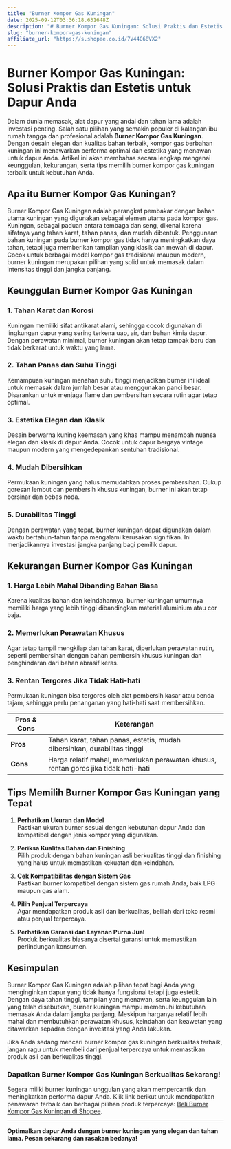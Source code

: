 ```yaml
---
title: "Burner Kompor Gas Kuningan"
date: 2025-09-12T03:36:18.631648Z
description: "# Burner Kompor Gas Kuningan: Solusi Praktis dan Estetis untuk Dapur Anda..."
slug: "burner-kompor-gas-kuningan"
affiliate_url: "https://s.shopee.co.id/7V44C68VX2"
---
```

# Burner Kompor Gas Kuningan: Solusi Praktis dan Estetis untuk Dapur Anda

Dalam dunia memasak, alat dapur yang andal dan tahan lama adalah investasi penting. Salah satu pilihan yang semakin populer di kalangan ibu rumah tangga dan profesional adalah **Burner Kompor Gas Kuningan**. Dengan desain elegan dan kualitas bahan terbaik, kompor gas berbahan kuningan ini menawarkan performa optimal dan estetika yang menawan untuk dapur Anda. Artikel ini akan membahas secara lengkap mengenai keunggulan, kekurangan, serta tips memilih burner kompor gas kuningan terbaik untuk kebutuhan Anda.

## Apa itu Burner Kompor Gas Kuningan?

Burner Kompor Gas Kuningan adalah perangkat pembakar dengan bahan utama kuningan yang digunakan sebagai elemen utama pada kompor gas. Kuningan, sebagai paduan antara tembaga dan seng, dikenal karena sifatnya yang tahan karat, tahan panas, dan mudah dibentuk. Penggunaan bahan kuningan pada burner kompor gas tidak hanya meningkatkan daya tahan, tetapi juga memberikan tampilan yang klasik dan mewah di dapur. Cocok untuk berbagai model kompor gas tradisional maupun modern, burner kuningan merupakan pilihan yang solid untuk memasak dalam intensitas tinggi dan jangka panjang.

## Keunggulan Burner Kompor Gas Kuningan

### 1. Tahan Karat dan Korosi

Kuningan memiliki sifat antikarat alami, sehingga cocok digunakan di lingkungan dapur yang sering terkena uap, air, dan bahan kimia dapur. Dengan perawatan minimal, burner kuningan akan tetap tampak baru dan tidak berkarat untuk waktu yang lama.

### 2. Tahan Panas dan Suhu Tinggi

Kemampuan kuningan menahan suhu tinggi menjadikan burner ini ideal untuk memasak dalam jumlah besar atau menggunakan panci besar. Disarankan untuk menjaga flame dan pembersihan secara rutin agar tetap optimal.

### 3. Estetika Elegan dan Klasik

Desain berwarna kuning keemasan yang khas mampu menambah nuansa elegan dan klasik di dapur Anda. Cocok untuk dapur bergaya vintage maupun modern yang mengedepankan sentuhan tradisional.

### 4. Mudah Dibersihkan

Permukaan kuningan yang halus memudahkan proses pembersihan. Cukup goresan lembut dan pembersih khusus kuningan, burner ini akan tetap bersinar dan bebas noda.

### 5. Durabilitas Tinggi

Dengan perawatan yang tepat, burner kuningan dapat digunakan dalam waktu bertahun-tahun tanpa mengalami kerusakan signifikan. Ini menjadikannya investasi jangka panjang bagi pemilik dapur.

## Kekurangan Burner Kompor Gas Kuningan

### 1. Harga Lebih Mahal Dibanding Bahan Biasa

Karena kualitas bahan dan keindahannya, burner kuningan umumnya memiliki harga yang lebih tinggi dibandingkan material aluminium atau cor baja.

### 2. Memerlukan Perawatan Khusus

Agar tetap tampil mengkilap dan tahan karat, diperlukan perawatan rutin, seperti pembersihan dengan bahan pembersih khusus kuningan dan penghindaran dari bahan abrasif keras.

### 3. Rentan Tergores Jika Tidak Hati-hati

Permukaan kuningan bisa tergores oleh alat pembersih kasar atau benda tajam, sehingga perlu penanganan yang hati-hati saat membersihkan.

| **Pros & Cons** | **Keterangan** |
|------------------|----------------|
| **Pros**        | Tahan karat, tahan panas, estetis, mudah dibersihkan, durabilitas tinggi |
| **Cons**        | Harga relatif mahal, memerlukan perawatan khusus, rentan gores jika tidak hati-hati |

## Tips Memilih Burner Kompor Gas Kuningan yang Tepat

1. **Perhatikan Ukuran dan Model**  
Pastikan ukuran burner sesuai dengan kebutuhan dapur Anda dan kompatibel dengan jenis kompor yang digunakan.

2. **Periksa Kualitas Bahan dan Finishing**  
Pilih produk dengan bahan kuningan asli berkualitas tinggi dan finishing yang halus untuk memastikan kekuatan dan keindahan.

3. **Cek Kompatibilitas dengan Sistem Gas**  
Pastikan burner kompatibel dengan sistem gas rumah Anda, baik LPG maupun gas alam.

4. **Pilih Penjual Terpercaya**  
Agar mendapatkan produk asli dan berkualitas, belilah dari toko resmi atau penjual terpercaya.

5. **Perhatikan Garansi dan Layanan Purna Jual**  
Produk berkualitas biasanya disertai garansi untuk memastikan perlindungan konsumen.

## Kesimpulan

Burner Kompor Gas Kuningan adalah pilihan tepat bagi Anda yang menginginkan dapur yang tidak hanya fungsional tetapi juga estetik. Dengan daya tahan tinggi, tampilan yang menawan, serta keunggulan lain yang telah disebutkan, burner kuningan mampu memenuhi kebutuhan memasak Anda dalam jangka panjang. Meskipun harganya relatif lebih mahal dan membutuhkan perawatan khusus, keindahan dan keawetan yang ditawarkan sepadan dengan investasi yang Anda lakukan.

Jika Anda sedang mencari burner kompor gas kuningan berkualitas terbaik, jangan ragu untuk membeli dari penjual terpercaya untuk memastikan produk asli dan berkualitas tinggi.

### Dapatkan Burner Kompor Gas Kuningan Berkualitas Sekarang!

Segera miliki burner kuningan unggulan yang akan mempercantik dan meningkatkan performa dapur Anda. Klik link berikut untuk mendapatkan penawaran terbaik dan berbagai pilihan produk terpercaya: [Beli Burner Kompor Gas Kuningan di Shopee](https://s.shopee.co.id/7V44C68VX2).

---

**Optimalkan dapur Anda dengan burner kuningan yang elegan dan tahan lama. Pesan sekarang dan rasakan bedanya!**
